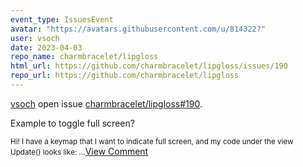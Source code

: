 ```yaml
---
event_type: IssuesEvent
avatar: "https://avatars.githubusercontent.com/u/814322?"
user: vsoch
date: 2023-04-03
repo_name: charmbracelet/lipgloss
html_url: https://github.com/charmbracelet/lipgloss/issues/190
repo_url: https://github.com/charmbracelet/lipgloss
---
```


<a href='https://github.com/vsoch' target='_blank'>vsoch</a> open issue <a href='https://github.com/charmbracelet/lipgloss/issues/190' target='_blank'>charmbracelet/lipgloss#190</a>.

<p>Example to toggle full screen?</p><small>Hi! I have a keymap that I want to indicate full screen, and my code under the view Update() looks like:...</small><a href='https://github.com/charmbracelet/lipgloss/issues/190' target='_blank'>View Comment</a>
